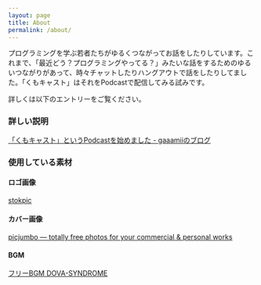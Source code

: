 ```yaml
---
layout: page
title: About
permalink: /about/
---
```


プログラミングを学ぶ若者たちがゆるくつながってお話をしたりしています。これまで、「最近どう？プログラミングやってる？」みたいな話をするためのゆるいつながりがあって、時々チャットしたりハングアウトで話をしたりしてました。「くもキャスト」はそれをPodcastで配信してみる試みです。

詳しくは以下のエントリーをご覧ください。

### 詳しい説明

[「くもキャスト」というPodcastを始めました - gaaamiiのブログ](http://shgam.hatenadiary.jp/entry/2015/03/31/200000)

### 使用している素材

#### ロゴ画像

[stokpic](http://stokpic.com/project/concept-of-man-holding-ipad-in-front-of-face-with-clouds-and-countryside/)

#### カバー画像

[picjumbo — totally free photos for your commercial & personal works](http://picjumbo.com/iphone-6-connected-to-itunes/)

#### BGM

[フリーBGM DOVA-SYNDROME](http://dova-s.jp/bgm/play146.html)
